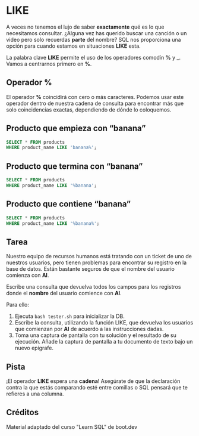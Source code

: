 # LIKE

A veces no tenemos el lujo de saber **exactamente** qué es lo que necesitamos consultar. ¿Alguna vez has querido buscar una canción o un video pero solo recuerdas **parte** del nombre? SQL nos proporciona una opción para cuando estamos en situaciones **LIKE** esta.

La palabra clave **LIKE** permite el uso de los operadores comodín **%** y **_**. Vamos a centrarnos primero en **%**.

## Operador %

El operador **%** coincidirá con cero o más caracteres. Podemos usar este operador dentro de nuestra cadena de consulta para encontrar más que solo coincidencias exactas, dependiendo de dónde lo coloquemos.

## Producto que empieza con “banana”

```sql
SELECT * FROM products
WHERE product_name LIKE 'banana%';
```

## Producto que termina con “banana”

```sql
SELECT * FROM products
WHERE product_name LIKE '%banana';
```

## Producto que contiene “banana”

```sql
SELECT * FROM products
WHERE product_name LIKE '%banana%';
```

## Tarea

Nuestro equipo de recursos humanos está tratando con un ticket de uno de nuestros usuarios, pero tienen problemas para encontrar su registro en la base de datos. Están bastante seguros de que el nombre del usuario comienza con **Al**.

Escribe una consulta que devuelva todos los campos para los registros donde el **nombre** del usuario comience con **Al**.

Para ello:

1. Ejecuta `bash tester.sh` para inicializar la DB.
2. Escribe la consulta, utilizando la función LIKE, que devuelva los usuarios que comienzan por **Al** de acuerdo a las instrucciones dadas.
3. Toma una captura de pantalla con tu solución y el resultado de su ejecución. Añade la captura de pantalla a tu documento de texto bajo un nuevo epígrafe.

## Pista

¡El operador **LIKE** espera una **cadena**! Asegúrate de que la declaración contra la que estás comparando esté entre comillas o SQL pensará que te refieres a una columna.

## Créditos

Material adaptado del curso "Learn SQL" de boot.dev
